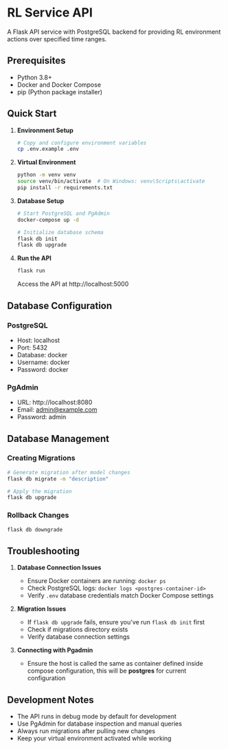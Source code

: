# RL Service API

A Flask API service with PostgreSQL backend for providing RL environment actions over specified time ranges.

## Prerequisites

- Python 3.8+
- Docker and Docker Compose
- pip (Python package installer)

## Quick Start

1. **Environment Setup**
   ```bash
   # Copy and configure environment variables
   cp .env.example .env
   ```

2. **Virtual Environment**
   ```bash
   python -m venv venv
   source venv/bin/activate  # On Windows: venv\Scripts\activate
   pip install -r requirements.txt
   ```

3. **Database Setup**
   ```bash
   # Start PostgreSQL and PgAdmin
   docker-compose up -d

   # Initialize database schema
   flask db init
   flask db upgrade
   ```

4. **Run the API**
   ```bash
   flask run
   ```
   Access the API at http://localhost:5000

## Database Configuration

### PostgreSQL
- Host: localhost
- Port: 5432
- Database: docker
- Username: docker
- Password: docker

### PgAdmin
- URL: http://localhost:8080
- Email: admin@example.com
- Password: admin

## Database Management

### Creating Migrations
```bash
# Generate migration after model changes
flask db migrate -m "description"

# Apply the migration
flask db upgrade
```

### Rollback Changes
```bash
flask db downgrade
```

## Troubleshooting

1. **Database Connection Issues**
   - Ensure Docker containers are running: `docker ps`
   - Check PostgreSQL logs: `docker logs <postgres-container-id>`
   - Verify `.env` database credentials match Docker Compose settings

2. **Migration Issues**
   - If `flask db upgrade` fails, ensure you've run `flask db init` first
   - Check if migrations directory exists
   - Verify database connection settings

3. **Connecting with Pgadmin**
   - Ensure the host is called the same as container defined inside compose configuration, this will be **postgres** for current configuration

## Development Notes

- The API runs in debug mode by default for development
- Use PgAdmin for database inspection and manual queries
- Always run migrations after pulling new changes
- Keep your virtual environment activated while working




